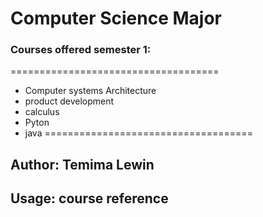 # Computer Science Major
### Courses offered semester 1:
====================================
* Computer systems Architecture
* product development
* calculus
* Pyton
* java
====================================
## Author: Temima Lewin
## Usage: course reference
